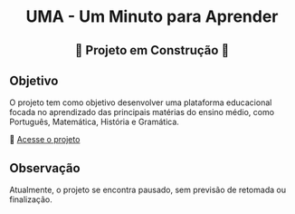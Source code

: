 <h1 align="center">UMA - Um Minuto para Aprender</h1>

<h2 align="center">🚧 Projeto em Construção 🚧</h2>

<h2>Objetivo</h2>
<p>O projeto tem como objetivo desenvolver uma plataforma educacional focada no aprendizado das principais matérias do ensino médio, como Português, Matemática, História e Gramática.</p>

<p>🔗 <a href="https://tiagooliveirasantos.github.io/UMA/" target="_blank">Acesse o projeto</a></p>

<h2>Observação</h2>
<p>Atualmente, o projeto se encontra pausado, sem previsão de retomada ou finalização.</p>
